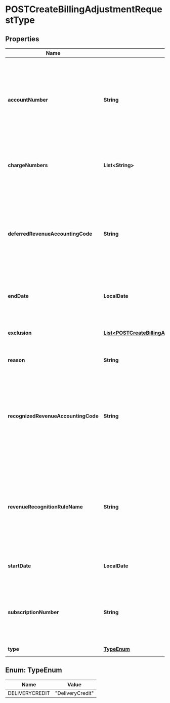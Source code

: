 

# POSTCreateBillingAdjustmentRequestType


## Properties

| Name | Type | Description | Notes |
|------------ | ------------- | ------------- | -------------|
|**accountNumber** | **String** | The account number for which the delivery adjustment is created.    **Note**:    - The account number should be of the subscription owner.   - Only one of accountNumber or subscriptionNumber should be provided.  |  [optional] |
|**chargeNumbers** | **List&lt;String&gt;** | An optional container to specify charge numbers in the subscription for which the delivery adjustment needs to be created.  |  [optional] |
|**deferredRevenueAccountingCode** | **String** | The accounting code for the deferred revenue, such as Monthly Recurring Liability.  **Note**: For the credit memo generated by the delivery adjustment, if this field is not specified, the value inherits from the subscription rate plan charge.  |  [optional] |
|**endDate** | **LocalDate** | The end date of the delivery adjustment, in &#x60;yyyy-mm-dd&#x60; format. This is inclusive.  |  |
|**exclusion** | [**List&lt;POSTCreateBillingAdjustmentRequestTypeExclusionInner&gt;**](POSTCreateBillingAdjustmentRequestTypeExclusionInner.md) | The charge numbers and the corresponding dates for exclusion of delivery adjustment.  |  [optional] |
|**reason** | **String** | The reason for the delivery adjustment.  |  [optional] |
|**recognizedRevenueAccountingCode** | **String** | The accounting code for the recognized revenue, such as Monthly Recurring Charges or Overage Charges.  **Note**: For the credit memo generated by the delivery adjustment, if this field is not specified, the value inherits from the subscription rate plan charge.  |  [optional] |
|**revenueRecognitionRuleName** | **String** | The name of the revenue recognition rule governing the revenue schedule.   **Note**: For the credit memo generated by the delivery adjustment, if this field is not specified, the value inherits from the subscription rate plan charge.  |  [optional] |
|**startDate** | **LocalDate** | The start date of the delivery adjustment, in &#x60;yyyy-mm-dd&#x60; format. This is inclusive.  |  |
|**subscriptionNumber** | **String** | The subscription number for which the delivery adjustment is created.  **Note**: Only one of accountNumber or subscriptionNumber should be provided.  |  [optional] |
|**type** | [**TypeEnum**](#TypeEnum) | The type of delivery adjustment.  |  [optional] |



## Enum: TypeEnum

| Name | Value |
|---- | -----|
| DELIVERYCREDIT | &quot;DeliveryCredit&quot; |



